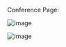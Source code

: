 Conference Page:

![image](https://github.com/user-attachments/assets/72c0ec85-51da-4526-9ace-043104f649e2)

![image](https://github.com/user-attachments/assets/a832e251-afe3-4d97-a589-f5d3c2a5b2f9)


